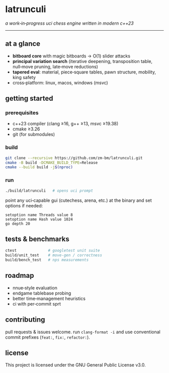 # latrunculi

*a work‑in‑progress uci chess engine written in modern c++23*

---

## at a glance

* **bitboard core** with magic bitboards → O(1) slider attacks
* **principal variation search** (iterative deepening, transposition table, null‑move pruning, late‑move reductions)
* **tapered eval**: material, piece‑square tables, pawn structure, mobility, king safety
* cross‑platform: linux, macos, windows (msvc)

## getting started

### prerequisites

* c++23 compiler (clang ≥16, g++ ≥13, msvc ≥19.38)
* cmake ≥3.26
* git (for submodules)

### build

```bash
git clone --recursive https://github.com/zm-bm/latrunculi.git
cmake -B build -DCMAKE_BUILD_TYPE=Release
cmake --build build -j$(nproc)
```

### run

```bash
./build/latrunculi   # opens uci prompt
```

point any uci‑capable gui (cutechess, arena, etc.) at the binary and set options if needed:

```text
setoption name Threads value 8
setoption name Hash value 1024
go depth 20
```

## tests & benchmarks

```bash
ctest              # googletest unit suite
build/unit_test    # move-gen / correctness
build/bench_test   # nps measurements
```

## roadmap

* nnue‑style evaluation
* endgame tablebase probing
* better time‑management heuristics
* ci with per‑commit sprt

## contributing

pull requests & issues welcome. run `clang-format -i` and use conventional commit prefixes (`feat:`, `fix:`, `refactor:`).

## license

This project is licensed under the GNU General Public License v3.0.
